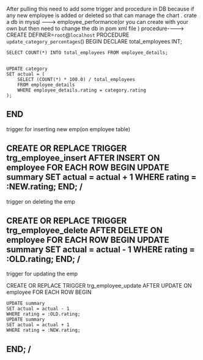 After pulling this need to add some trigger and procedure in DB because if any new employee is added or deleted so that can manage the chart .
crate a db in mysql ---> employee_performance(or you can create with your own but then need to change the db  in pom xml file )
procedure---->
CREATE DEFINER=`root`@`localhost` PROCEDURE `update_category_percentages`()
BEGIN
    DECLARE total_employees INT;

   
    SELECT COUNT(*) INTO total_employees FROM employee_details;

    
    UPDATE category
    SET actual = (
        SELECT (COUNT(*) * 100.0) / total_employees
        FROM employee_details
        WHERE employee_details.rating = category.rating
    );
END
--------------------------------------------------------------------------------
trigger for inserting new emp(on employee table)

CREATE OR REPLACE TRIGGER trg_employee_insert
AFTER INSERT ON employee
FOR EACH ROW
BEGIN
    UPDATE summary
    SET actual = actual + 1
    WHERE rating = :NEW.rating;
END;
/
-------------------------------------------------------------------------------
trigger on deleting the emp 

CREATE OR REPLACE TRIGGER trg_employee_delete
AFTER DELETE ON employee
FOR EACH ROW
BEGIN
    UPDATE summary
    SET actual = actual - 1
    WHERE rating = :OLD.rating;
END;
/
--------------------------------------------------------
trigger for updating the emp

CREATE OR REPLACE TRIGGER trg_employee_update
AFTER UPDATE ON employee
FOR EACH ROW
BEGIN
   
    UPDATE summary
    SET actual = actual - 1
    WHERE rating = :OLD.rating;   
    UPDATE summary
    SET actual = actual + 1
    WHERE rating = :NEW.rating;
END;
/
------------------------------------------
